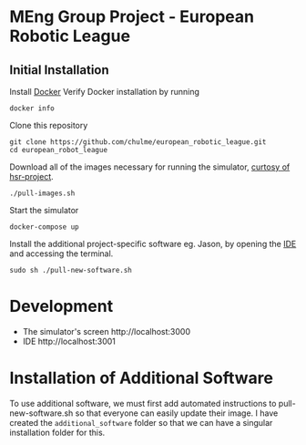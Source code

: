 # MEng Group Project - European Robotic League
## Initial Installation
Install [Docker](https://www.docker.com/)
Verify Docker installation by running
```
docker info
```
Clone this repository
```
git clone https://github.com/chulme/european_robotic_league.git
cd european_robot_league
```
Download all of the images necessary for running the simulator, [curtosy of hsr-project](https://github.com/hsr-project/tmc_wrs_docker).
```
./pull-images.sh
```
Start the simulator
```
docker-compose up
```
Install the additional project-specific software eg. Jason, by opening the [IDE](http://localhost:3000/) and accessing the terminal.
```
sudo sh ./pull-new-software.sh
```

# Development
- The simulator's screen http://localhost:3000
- IDE http://localhost:3001

# Installation of Additional Software
To use additional software, we must first add automated instructions to pull-new-software.sh so that everyone can easily update their image. I have created the `additional_software` folder so that we can have a singular installation folder for this.